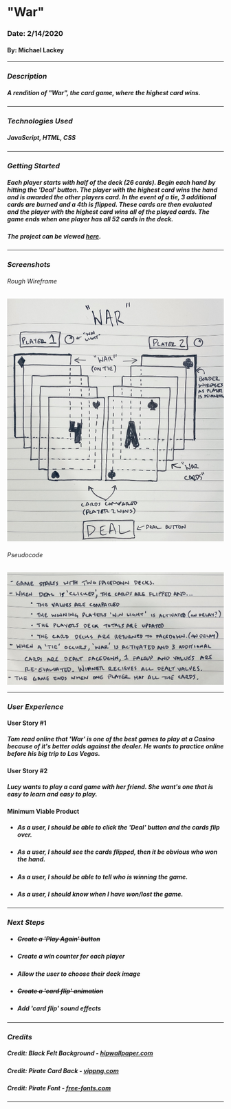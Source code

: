# **"War"**

### Date: 2/14/2020

#### By: Michael Lackey
***

### ***Description***

##### A rendition of "War", the card game, where the highest card wins.
***

### ***Technologies Used***

##### JavaScript, HTML, CSS
***

### ***Getting Started***

##### Each player starts with half of the deck (26 cards). Begin each hand by hitting the 'Deal' button.  The player with the highest card wins the hand and is awarded the other players card.  In the event of a tie, 3 additional cards are burned and a 4th is flipped.  These cards are then evaluated and the player with the highest card wins *all* of the played cards.  The game ends when one player has all 52 cards in the deck.
##### The project can be viewed [here](https://mlackey9601.github.io/War/).
***

### ***Screenshots***

###### Rough Wireframe
![Rough Wireframe](images/screenshots/wireframe.jpg)
###### Pseudocode
![Pseudocode](images/screenshots/pseudocode.jpg)
***

### ***User Experience***

#### User Story #1
##### Tom read online that 'War' is one of the best games to play at a Casino because of it's better odds against the dealer.  He wants to practice online before his big trip to Las Vegas.
#### User Story #2
##### Lucy wants to play a card game with her friend.  She want's one that is easy to learn and easy to play.
#### Minimum Viable Product
* ##### As a user, I should be able to click the 'Deal' button and the cards flip over.
* ##### As a user, I should see the cards flipped, then it be obvious who won the hand.
* ##### As a user, I should be able to tell who is winning the game.
* ##### As a user, I should know when I have won/lost the game.
***

### ***Next Steps***

* ##### ~~Create a 'Play Again' button~~
* ##### Create a win counter for each player
* ##### Allow the user to choose their deck image
* ##### ~~Create a 'card flip' animation~~
* ##### Add 'card flip' sound effects
***

### ***Credits***
  
##### Credit: Black Felt Background - [hipwallpaper.com](https://hipwallpaper.com/)

<!-- ##### Credit: Elf Card Back - [Dustin Panzino, Inkwell Illustrations](https://inkwellillustrations.com) -->

##### Credit: Pirate Card Back - [vippng.com](http://vippng.com)

##### Credit: Pirate Font - [free-fonts.com](https://www.free-fonts.com/)
***
